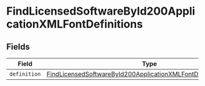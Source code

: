 # FindLicensedSoftwareById200ApplicationXMLFontDefinitions


## Fields

| Field                                                                                                                                                               | Type                                                                                                                                                                | Required                                                                                                                                                            | Description                                                                                                                                                         |
| ------------------------------------------------------------------------------------------------------------------------------------------------------------------- | ------------------------------------------------------------------------------------------------------------------------------------------------------------------- | ------------------------------------------------------------------------------------------------------------------------------------------------------------------- | ------------------------------------------------------------------------------------------------------------------------------------------------------------------- |
| `definition`                                                                                                                                                        | [FindLicensedSoftwareById200ApplicationXMLFontDefinitionsDefinition](../../models/operations/findlicensedsoftwarebyid200applicationxmlfontdefinitionsdefinition.md) | :heavy_minus_sign:                                                                                                                                                  | N/A                                                                                                                                                                 |